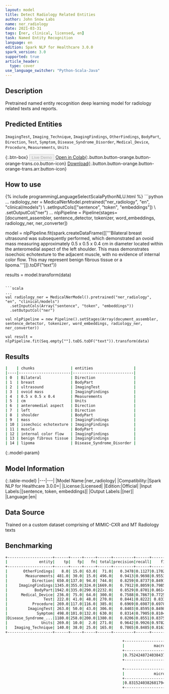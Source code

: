 ```yaml
---
layout: model
title: Detect Radiology Related Entities
author: John Snow Labs
name: ner_radiology
date: 2021-03-31
tags: [ner, clinical, licensed, en]
task: Named Entity Recognition
language: en
edition: Spark NLP for Healthcare 3.0.0
spark_version: 3.0
supported: true
article_header:
  type: cover
use_language_switcher: "Python-Scala-Java"
---
```


## Description

Pretrained named entity recognition deep learning model for radiology related texts and reports.

## Predicted Entities

`ImagingTest`, `Imaging_Technique`, `ImagingFindings`, `OtherFindings`, `BodyPart`, `Direction`, `Test`, `Symptom`, `Disease_Syndrome_Disorder`,  `Medical_Device`, `Procedure`, `Measurements`, `Units`

{:.btn-box}
<button class="button button-orange" disabled>Live Demo</button>
[Open in Colab](https://colab.research.google.com/github/JohnSnowLabs/spark-nlp-workshop/blob/master/tutorials/Certification_Trainings/Healthcare/1.Clinical_Named_Entity_Recognition_Model.ipynb){:.button.button-orange.button-orange-trans.co.button-icon}
[Download](https://s3.amazonaws.com/auxdata.johnsnowlabs.com/clinical/models/ner_radiology_en_3.0.0_3.0_1617208452337.zip){:.button.button-orange.button-orange-trans.arr.button-icon}

## How to use



<div class="tabs-box" markdown="1">
{% include programmingLanguageSelectScalaPythonNLU.html %}
```python
...
radiology_ner = MedicalNerModel.pretrained("ner_radiology", "en", "clinical/models") \
  .setInputCols(["sentence", "token", "embeddings"]) \
  .setOutputCol("ner")
...
nlpPipeline = Pipeline(stages=[document_assembler, sentence_detector, tokenizer, word_embeddings, radiology_ner, ner_converter])

model = nlpPipeline.fit(spark.createDataFrame([['''Bilateral breast ultrasound was subsequently performed, which demonstrated an ovoid mass measuring approximately 0.5 x 0.5 x 0.4 cm in diameter located within the anteromedial aspect of the left shoulder. This mass demonstrates isoechoic echotexture to the adjacent muscle, with no evidence of internal color flow. This may represent benign fibrous tissue or a lipoma.''']]).toDF("text"))

results = model.transform(data)
```

```scala
...
val radiology_ner = MedicalNerModel().pretrained("ner_radiology", "en", "clinical/models")
  .setInputCols(Array("sentence", "token", "embeddings"))
  .setOutputCol("ner")

val nlpPipeline = new Pipeline().setStages(Array(document_assembler, sentence_detector, tokenizer, word_embeddings, radiology_ner, ner_converter))

val result = nlpPipeline.fit(Seq.empty[""].toDS.toDF("text")).transform(data)

```

</div>

## Results

```bash
|    | chunks                | entities                  |
|----|-----------------------|---------------------------|
| 0  | Bilateral             | Direction                 |
| 1  | breast                | BodyPart                  |
| 2  | ultrasound            | ImagingTest               |
| 3  | ovoid mass            | ImagingFindings           |
| 4  | 0.5 x 0.5 x 0.4       | Measurements              |
| 5  | cm                    | Units                     |
| 6  | anteromedial aspect   | Direction                 |
| 7  | left                  | Direction                 |
| 8  | shoulder              | BodyPart                  |
| 9  | mass                  | ImagingFindings           |
| 10 | isoechoic echotexture | ImagingFindings           |
| 11 | muscle                | BodyPart                  |
| 12 | internal color flow   | ImagingFindings           |
| 13 | benign fibrous tissue | ImagingFindings           |
| 14 | lipoma                | Disease_Syndrome_Disorder |
```

{:.model-param}
## Model Information

{:.table-model}
|---|---|
|Model Name:|ner_radiology|
|Compatibility:|Spark NLP for Healthcare 3.0.0+|
|License:|Licensed|
|Edition:|Official|
|Input Labels:|[sentence, token, embeddings]|
|Output Labels:|[ner]|
|Language:|en|

## Data Source

Trained on a custom dataset comprising of  MIMIC-CXR and MT Radiology  texts

## Benchmarking

```bash
+--------------------+------+-----+-----+------+---------+------+------+
|              entity|    tp|   fp|   fn| total|precision|recall|    f1|
+--------------------+------+-----+-----+------+---------+------+------+
|       OtherFindings|   8.0| 15.0| 63.0|  71.0|   0.3478|0.1127|0.1702|
|        Measurements| 481.0| 30.0| 15.0| 496.0|   0.9413|0.9698|0.9553|
|           Direction| 650.0|137.0| 94.0| 744.0|   0.8259|0.8737|0.8491|
|     ImagingFindings|1345.0|355.0|324.0|1669.0|   0.7912|0.8059|0.7985|
|            BodyPart|1942.0|335.0|290.0|2232.0|   0.8529|0.8701|0.8614|
|      Medical_Device| 236.0| 75.0| 64.0| 300.0|   0.7588|0.7867|0.7725|
|                Test| 222.0| 41.0| 48.0| 270.0|   0.8441|0.8222| 0.833|
|           Procedure| 269.0|117.0|116.0| 385.0|   0.6969|0.6987|0.6978|
|         ImagingTest| 263.0| 50.0| 43.0| 306.0|   0.8403|0.8595|0.8498|
|             Symptom| 498.0|101.0|132.0| 630.0|   0.8314|0.7905|0.8104|
|Disease_Syndrome_...|1180.0|258.0|200.0|1380.0|   0.8206|0.8551|0.8375|
|               Units| 269.0| 10.0|  2.0| 271.0|   0.9642|0.9926|0.9782|
|   Imaging_Technique| 140.0| 38.0| 25.0| 165.0|   0.7865|0.8485|0.8163|
+--------------------+------+-----+-----+------+---------+------+------+

                                                    +------------------+
                                                    |             macro|
                                                    +------------------+
                                                    |0.7524248724038437|
                                                    +------------------+

                                                    +------------------+
                                                    |             micro|
                                                    +------------------+
                                                    |0.8315240382681794|
                                                    +------------------+
```